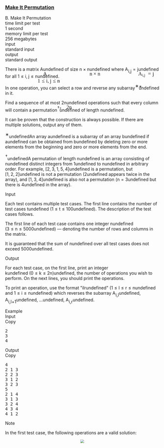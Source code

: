 <h3><a href="https://codeforces.com/contest/2118/problem/B" target="_blank" rel="noopener noreferrer">Make It Permutation</a></h3>
<div class="header"><div class="title">B. Make It Permutation</div><div class="time-limit"><div class="property-title">time limit per test</div>1 second</div><div class="memory-limit"><div class="property-title">memory limit per test</div>256 megabytes</div><div class="input-file input-standard"><div class="property-title">input</div>standard input</div><div class="output-file output-standard"><div class="property-title">output</div>standard output</div></div><div><p>There is a matrix <span class="MathJax_Preview" style="color: inherit;"><span class="MJXp-math" id="MJXp-Span-1"><span class="MJXp-mi MJXp-italic" id="MJXp-Span-2">A</span></span></span><span class="MathJax MathJax_Processed" id="MathJax-Element-1-Frame" tabindex="0" style=""><nobr><span class="math" id="MathJax-Span-1"><span style="display: inline-block; position: relative; width: 0em; height: 0px; font-size: 122%;"><span style="position: absolute;"><span class="mrow" id="MathJax-Span-2"><span class="mi" id="MathJax-Span-3" style="font-family: MathJax_Math-italic;">A</span></span></span></span></span></nobr></span>undefined of size <span class="MathJax_Preview" style="color: inherit;"><span class="MJXp-math" id="MJXp-Span-3"><span class="MJXp-mi MJXp-italic" id="MJXp-Span-4">n</span><span class="MJXp-mo" id="MJXp-Span-5" style="margin-left: 0.267em; margin-right: 0.267em;">×</span><span class="MJXp-mi MJXp-italic" id="MJXp-Span-6">n</span></span></span><span class="MathJax MathJax_Processed" id="MathJax-Element-2-Frame" tabindex="0" style=""><nobr><span class="math" id="MathJax-Span-4"><span style="display: inline-block; position: relative; width: 0em; height: 0px; font-size: 122%;"><span style="position: absolute;"><span class="mrow" id="MathJax-Span-5"><span class="mi" id="MathJax-Span-6" style="font-family: MathJax_Math-italic;">n</span><span class="mo" id="MathJax-Span-7" style="font-family: MathJax_Main; padding-left: 0.237em;">×</span><span class="mi" id="MathJax-Span-8" style="font-family: MathJax_Math-italic; padding-left: 0.237em;">n</span></span></span></span></span></nobr></span>undefined where <span class="MathJax_Preview" style="color: inherit;"><span class="MJXp-math" id="MJXp-Span-7"><span class="MJXp-msubsup" id="MJXp-Span-8"><span class="MJXp-mi MJXp-italic" id="MJXp-Span-9" style="margin-right: 0.05em;">A</span><span class="MJXp-mrow MJXp-script" id="MJXp-Span-10" style="vertical-align: -0.4em;"><span class="MJXp-mi MJXp-italic" id="MJXp-Span-11">i</span><span class="MJXp-mo" id="MJXp-Span-12">,</span><span class="MJXp-mi MJXp-italic" id="MJXp-Span-13">j</span></span></span><span class="MJXp-mo" id="MJXp-Span-14" style="margin-left: 0.333em; margin-right: 0.333em;">=</span><span class="MJXp-mi MJXp-italic" id="MJXp-Span-15">j</span></span></span><span class="MathJax MathJax_Processed" id="MathJax-Element-3-Frame" tabindex="0" style=""><nobr><span class="math" id="MathJax-Span-9"><span style="display: inline-block; position: relative; width: 0em; height: 0px; font-size: 122%;"><span style="position: absolute;"><span class="mrow" id="MathJax-Span-10"><span class="msubsup" id="MathJax-Span-11"><span style="display: inline-block; position: relative; width: 1.584em; height: 0px;"><span style="position: absolute; clip: rect(3.106em, 1000.71em, 4.16em, -999.997em); top: -3.978em; left: 0em;"><span class="mi" id="MathJax-Span-12" style="font-family: MathJax_Math-italic;">A</span><span style="display: inline-block; width: 0px; height: 3.984em;"></span></span><span style="position: absolute; top: -3.803em; left: 0.764em;"><span class="texatom" id="MathJax-Span-13"><span class="mrow" id="MathJax-Span-14"><span class="mi" id="MathJax-Span-15" style="font-size: 70.7%; font-family: MathJax_Math-italic;">i</span><span class="mo" id="MathJax-Span-16" style="font-size: 70.7%; font-family: MathJax_Main;">,</span><span class="mi" id="MathJax-Span-17" style="font-size: 70.7%; font-family: MathJax_Math-italic;">j</span></span></span><span style="display: inline-block; width: 0px; height: 3.984em;"></span></span></span></span><span class="mo" id="MathJax-Span-18" style="font-family: MathJax_Main; padding-left: 0.296em;">=</span><span class="mi" id="MathJax-Span-19" style="font-family: MathJax_Math-italic; padding-left: 0.296em;">j</span></span></span></span></span></nobr></span>undefined for all <span class="MathJax_Preview" style="color: inherit;"><span class="MJXp-math" id="MJXp-Span-16"><span class="MJXp-mn" id="MJXp-Span-17">1</span><span class="MJXp-mo" id="MJXp-Span-18" style="margin-left: 0.333em; margin-right: 0.333em;">≤</span><span class="MJXp-mi MJXp-italic" id="MJXp-Span-19">i</span><span class="MJXp-mo" id="MJXp-Span-20" style="margin-left: 0em; margin-right: 0.222em;">,</span><span class="MJXp-mi MJXp-italic" id="MJXp-Span-21">j</span><span class="MJXp-mo" id="MJXp-Span-22" style="margin-left: 0.333em; margin-right: 0.333em;">≤</span><span class="MJXp-mi MJXp-italic" id="MJXp-Span-23">n</span></span></span><span class="MathJax MathJax_Processed" id="MathJax-Element-4-Frame" tabindex="0" style=""><nobr><span class="math" id="MathJax-Span-20"><span style="display: inline-block; position: relative; width: 0em; height: 0px; font-size: 122%;"><span style="position: absolute;"><span class="mrow" id="MathJax-Span-21"><span class="mn" id="MathJax-Span-22" style="font-family: MathJax_Main;">1</span><span class="mo" id="MathJax-Span-23" style="font-family: MathJax_Main; padding-left: 0.296em;">≤</span><span class="mi" id="MathJax-Span-24" style="font-family: MathJax_Math-italic; padding-left: 0.296em;">i</span><span class="mo" id="MathJax-Span-25" style="font-family: MathJax_Main;">,</span><span class="mi" id="MathJax-Span-26" style="font-family: MathJax_Math-italic; padding-left: 0.179em;">j</span><span class="mo" id="MathJax-Span-27" style="font-family: MathJax_Main; padding-left: 0.296em;">≤</span><span class="mi" id="MathJax-Span-28" style="font-family: MathJax_Math-italic; padding-left: 0.296em;">n</span></span></span></span></span></nobr></span>undefined. </p><p>In one operation, you can select a row and reverse any subarray<span class="MathJax_Preview" style="color: inherit;"><span class="MJXp-math" id="MJXp-Span-24"><span class="MJXp-msubsup" id="MJXp-Span-25"><span class="MJXp-mi" id="MJXp-Span-26" style="margin-right: 0.05em;"></span><span class="MJXp-mrow MJXp-script" id="MJXp-Span-27" style="vertical-align: 0.5em;"><span class="MJXp-mtext" id="MJXp-Span-28">∗</span></span></span></span></span><span class="MathJax MathJax_Processed" id="MathJax-Element-5-Frame" tabindex="0" style=""><nobr><span class="math" id="MathJax-Span-29"><span style="display: inline-block; position: relative; width: 0em; height: 0px; font-size: 122%;"><span style="position: absolute;"><span class="mrow" id="MathJax-Span-30"><span class="msubsup" id="MathJax-Span-31"><span style="display: inline-block; position: relative; width: 0.413em; height: 0px;"><span style="position: absolute; clip: rect(3.809em, 1000em, 4.16em, -999.997em); top: -3.978em; left: 0em;"><span class="mi" id="MathJax-Span-32"></span><span style="display: inline-block; width: 0px; height: 3.984em;"></span></span><span style="position: absolute; top: -4.33em; left: 0em;"><span class="texatom" id="MathJax-Span-33"><span class="mrow" id="MathJax-Span-34"><span class="mtext" id="MathJax-Span-35" style="font-size: 70.7%; font-family: MathJax_Main;">∗</span></span></span><span style="display: inline-block; width: 0px; height: 3.984em;"></span></span></span></span></span></span></span></span></nobr></span>undefined in it. </p><p>Find a sequence of at most <span class="MathJax_Preview" style="color: inherit;"><span class="MJXp-math" id="MJXp-Span-29"><span class="MJXp-mn" id="MJXp-Span-30">2</span><span class="MJXp-mi MJXp-italic" id="MJXp-Span-31">n</span></span></span><span class="MathJax MathJax_Processed" id="MathJax-Element-6-Frame" tabindex="0" style=""><nobr><span class="math" id="MathJax-Span-36"><span style="display: inline-block; position: relative; width: 0em; height: 0px; font-size: 122%;"><span style="position: absolute;"><span class="mrow" id="MathJax-Span-37"><span class="mn" id="MathJax-Span-38" style="font-family: MathJax_Main;">2</span><span class="mi" id="MathJax-Span-39" style="font-family: MathJax_Math-italic;">n</span></span></span></span></span></nobr></span>undefined operations such that every column will contain a permutation<span class="MathJax_Preview" style="color: inherit;"><span class="MJXp-math" id="MJXp-Span-32"><span class="MJXp-msubsup" id="MJXp-Span-33"><span class="MJXp-mi" id="MJXp-Span-34" style="margin-right: 0.05em;"></span><span class="MJXp-mrow MJXp-script" id="MJXp-Span-35" style="vertical-align: 0.5em;"><span class="MJXp-mtext" id="MJXp-Span-36">†</span></span></span></span></span><span class="MathJax MathJax_Processed" id="MathJax-Element-7-Frame" tabindex="0" style=""><nobr><span class="math" id="MathJax-Span-40"><span style="display: inline-block; position: relative; width: 0em; height: 0px; font-size: 122%;"><span style="position: absolute;"><span class="mrow" id="MathJax-Span-41"><span class="msubsup" id="MathJax-Span-42"><span style="display: inline-block; position: relative; width: 0.413em; height: 0px;"><span style="position: absolute; clip: rect(3.809em, 1000em, 4.16em, -999.997em); top: -3.978em; left: 0em;"><span class="mi" id="MathJax-Span-43"></span><span style="display: inline-block; width: 0px; height: 3.984em;"></span></span><span style="position: absolute; top: -4.33em; left: 0em;"><span class="texatom" id="MathJax-Span-44"><span class="mrow" id="MathJax-Span-45"><span class="mtext" id="MathJax-Span-46" style="font-size: 70.7%; font-family: MathJax_Main;">†</span></span></span><span style="display: inline-block; width: 0px; height: 3.984em;"></span></span></span></span></span></span></span></span></nobr></span>undefined of length <span class="MathJax_Preview" style="color: inherit;"><span class="MJXp-math" id="MJXp-Span-37"><span class="MJXp-mi MJXp-italic" id="MJXp-Span-38">n</span></span></span><span class="MathJax MathJax_Processing" id="MathJax-Element-8-Frame" tabindex="0"></span>undefined.</p><p>It can be proven that the construction is always possible. If there are multiple solutions, output any of them.</p><div class="statement-footnote"><p><span class="MathJax_Preview" style="color: inherit;"><span class="MJXp-math" id="MJXp-Span-39"><span class="MJXp-msubsup" id="MJXp-Span-40"><span class="MJXp-mi" id="MJXp-Span-41" style="margin-right: 0.05em;"></span><span class="MJXp-mrow MJXp-script" id="MJXp-Span-42" style="vertical-align: 0.5em;"><span class="MJXp-mtext" id="MJXp-Span-43">∗</span></span></span></span></span><span class="MathJax MathJax_Processing" id="MathJax-Element-9-Frame" tabindex="0"></span>undefinedAn array <span class="MathJax_Preview" style="color: inherit;"><span class="MJXp-math" id="MJXp-Span-44"><span class="MJXp-mi MJXp-italic" id="MJXp-Span-45">a</span></span></span><span class="MathJax MathJax_Processing" id="MathJax-Element-10-Frame" tabindex="0"></span>undefined is a subarray of an array <span class="MathJax_Preview" style="color: inherit;"><span class="MJXp-math" id="MJXp-Span-46"><span class="MJXp-mi MJXp-italic" id="MJXp-Span-47">b</span></span></span><span class="MathJax MathJax_Processing" id="MathJax-Element-11-Frame" tabindex="0"></span>undefined if <span class="MathJax_Preview" style="color: inherit;"><span class="MJXp-math" id="MJXp-Span-48"><span class="MJXp-mi MJXp-italic" id="MJXp-Span-49">a</span></span></span><span class="MathJax MathJax_Processing" id="MathJax-Element-12-Frame" tabindex="0"></span>undefined can be obtained from <span class="MathJax_Preview" style="color: inherit;"><span class="MJXp-math" id="MJXp-Span-50"><span class="MJXp-mi MJXp-italic" id="MJXp-Span-51">b</span></span></span><span class="MathJax MathJax_Processing" id="MathJax-Element-13-Frame" tabindex="0"></span>undefined by deleting zero or more elements from the beginning and zero or more elements from the end.</p><p><span class="MathJax_Preview" style="color: inherit;"><span class="MJXp-math" id="MJXp-Span-52"><span class="MJXp-msubsup" id="MJXp-Span-53"><span class="MJXp-mi" id="MJXp-Span-54" style="margin-right: 0.05em;"></span><span class="MJXp-mrow MJXp-script" id="MJXp-Span-55" style="vertical-align: 0.5em;"><span class="MJXp-mtext" id="MJXp-Span-56">†</span></span></span></span></span><span class="MathJax MathJax_Processing" id="MathJax-Element-14-Frame" tabindex="0"></span>undefinedA permutation of length <span class="MathJax_Preview" style="color: inherit;"><span class="MJXp-math" id="MJXp-Span-57"><span class="MJXp-mi MJXp-italic" id="MJXp-Span-58">n</span></span></span><span class="MathJax MathJax_Processing" id="MathJax-Element-15-Frame" tabindex="0"></span>undefined is an array consisting of <span class="MathJax_Preview" style="color: inherit;"><span class="MJXp-math" id="MJXp-Span-59"><span class="MJXp-mi MJXp-italic" id="MJXp-Span-60">n</span></span></span><span class="MathJax MathJax_Processing" id="MathJax-Element-16-Frame" tabindex="0"></span>undefined distinct integers from <span class="MathJax_Preview" style="color: inherit;"><span class="MJXp-math" id="MJXp-Span-61"><span class="MJXp-mn" id="MJXp-Span-62">1</span></span></span><span class="MathJax MathJax_Processing" id="MathJax-Element-17-Frame" tabindex="0"></span>undefined to <span class="MathJax_Preview" style="color: inherit;"><span class="MJXp-math" id="MJXp-Span-63"><span class="MJXp-mi MJXp-italic" id="MJXp-Span-64">n</span></span></span><span class="MathJax MathJax_Processing" id="MathJax-Element-18-Frame" tabindex="0"></span>undefined in arbitrary order. For example, <span class="MathJax_Preview" style="color: inherit;"><span class="MJXp-math" id="MJXp-Span-65"><span class="MJXp-mo" id="MJXp-Span-66" style="margin-left: 0em; margin-right: 0em;">[</span><span class="MJXp-mn" id="MJXp-Span-67">2</span><span class="MJXp-mo" id="MJXp-Span-68" style="margin-left: 0em; margin-right: 0.222em;">,</span><span class="MJXp-mn" id="MJXp-Span-69">3</span><span class="MJXp-mo" id="MJXp-Span-70" style="margin-left: 0em; margin-right: 0.222em;">,</span><span class="MJXp-mn" id="MJXp-Span-71">1</span><span class="MJXp-mo" id="MJXp-Span-72" style="margin-left: 0em; margin-right: 0.222em;">,</span><span class="MJXp-mn" id="MJXp-Span-73">5</span><span class="MJXp-mo" id="MJXp-Span-74" style="margin-left: 0em; margin-right: 0.222em;">,</span><span class="MJXp-mn" id="MJXp-Span-75">4</span><span class="MJXp-mo" id="MJXp-Span-76" style="margin-left: 0em; margin-right: 0em;">]</span></span></span><span class="MathJax MathJax_Processing" id="MathJax-Element-19-Frame" tabindex="0"></span>undefined is a permutation, but <span class="MathJax_Preview" style="color: inherit;"><span class="MJXp-math" id="MJXp-Span-77"><span class="MJXp-mo" id="MJXp-Span-78" style="margin-left: 0em; margin-right: 0em;">[</span><span class="MJXp-mn" id="MJXp-Span-79">1</span><span class="MJXp-mo" id="MJXp-Span-80" style="margin-left: 0em; margin-right: 0.222em;">,</span><span class="MJXp-mn" id="MJXp-Span-81">2</span><span class="MJXp-mo" id="MJXp-Span-82" style="margin-left: 0em; margin-right: 0.222em;">,</span><span class="MJXp-mn" id="MJXp-Span-83">2</span><span class="MJXp-mo" id="MJXp-Span-84" style="margin-left: 0em; margin-right: 0em;">]</span></span></span><span class="MathJax MathJax_Processing" id="MathJax-Element-20-Frame" tabindex="0"></span>undefined is not a permutation (<span class="MathJax_Preview" style="color: inherit;"><span class="MJXp-math" id="MJXp-Span-85"><span class="MJXp-mn" id="MJXp-Span-86">2</span></span></span><span class="MathJax MathJax_Processing" id="MathJax-Element-21-Frame" tabindex="0"></span>undefined appears twice in the array), and <span class="MathJax_Preview" style="color: inherit;"><span class="MJXp-math" id="MJXp-Span-87"><span class="MJXp-mo" id="MJXp-Span-88" style="margin-left: 0em; margin-right: 0em;">[</span><span class="MJXp-mn" id="MJXp-Span-89">1</span><span class="MJXp-mo" id="MJXp-Span-90" style="margin-left: 0em; margin-right: 0.222em;">,</span><span class="MJXp-mn" id="MJXp-Span-91">3</span><span class="MJXp-mo" id="MJXp-Span-92" style="margin-left: 0em; margin-right: 0.222em;">,</span><span class="MJXp-mn" id="MJXp-Span-93">4</span><span class="MJXp-mo" id="MJXp-Span-94" style="margin-left: 0em; margin-right: 0em;">]</span></span></span><span class="MathJax MathJax_Processing" id="MathJax-Element-22-Frame" tabindex="0"></span>undefined is also not a permutation (<span class="MathJax_Preview" style="color: inherit;"><span class="MJXp-math" id="MJXp-Span-95"><span class="MJXp-mi MJXp-italic" id="MJXp-Span-96">n</span><span class="MJXp-mo" id="MJXp-Span-97" style="margin-left: 0.333em; margin-right: 0.333em;">=</span><span class="MJXp-mn" id="MJXp-Span-98">3</span></span></span><span class="MathJax MathJax_Processing" id="MathJax-Element-23-Frame" tabindex="0"></span>undefined but there is <span class="MathJax_Preview" style="color: inherit;"><span class="MJXp-math" id="MJXp-Span-99"><span class="MJXp-mn" id="MJXp-Span-100">4</span></span></span><span class="MathJax MathJax_Processing" id="MathJax-Element-24-Frame" tabindex="0"></span>undefined in the array).</p></div></div><div class="input-specification"><div class="section-title">Input</div><p>Each test contains multiple test cases. The first line contains the number of test cases <span class="MathJax_Preview" style="color: inherit;"><span class="MJXp-math" id="MJXp-Span-101"><span class="MJXp-mi MJXp-italic" id="MJXp-Span-102">t</span></span></span><span class="MathJax MathJax_Processing" id="MathJax-Element-25-Frame" tabindex="0"></span>undefined (<span class="MathJax_Preview" style="color: inherit;"><span class="MJXp-math" id="MJXp-Span-103"><span class="MJXp-mn" id="MJXp-Span-104">1</span><span class="MJXp-mo" id="MJXp-Span-105" style="margin-left: 0.333em; margin-right: 0.333em;">≤</span><span class="MJXp-mi MJXp-italic" id="MJXp-Span-106">t</span><span class="MJXp-mo" id="MJXp-Span-107" style="margin-left: 0.333em; margin-right: 0.333em;">≤</span><span class="MJXp-mn" id="MJXp-Span-108">100</span></span></span><span class="MathJax MathJax_Processing" id="MathJax-Element-26-Frame" tabindex="0"></span>undefined). The description of the test cases follows. </p><p>The first line of each test case contains one integer <span class="MathJax_Preview" style="color: inherit;"><span class="MJXp-math" id="MJXp-Span-109"><span class="MJXp-mi MJXp-italic" id="MJXp-Span-110">n</span></span></span><span class="MathJax MathJax_Processing" id="MathJax-Element-27-Frame" tabindex="0"></span>undefined (<span class="MathJax_Preview" style="color: inherit;"><span class="MJXp-math" id="MJXp-Span-111"><span class="MJXp-mn" id="MJXp-Span-112">3</span><span class="MJXp-mo" id="MJXp-Span-113" style="margin-left: 0.333em; margin-right: 0.333em;">≤</span><span class="MJXp-mi MJXp-italic" id="MJXp-Span-114">n</span><span class="MJXp-mo" id="MJXp-Span-115" style="margin-left: 0.333em; margin-right: 0.333em;">≤</span><span class="MJXp-mn" id="MJXp-Span-116">5000</span></span></span><span class="MathJax MathJax_Processing" id="MathJax-Element-28-Frame" tabindex="0"></span>undefined)&nbsp;— denoting the number of rows and columns in the matrix.</p><p>It is guaranteed that the sum of <span class="MathJax_Preview" style="color: inherit;"><span class="MJXp-math" id="MJXp-Span-117"><span class="MJXp-mi MJXp-italic" id="MJXp-Span-118">n</span></span></span><span class="MathJax MathJax_Processing" id="MathJax-Element-29-Frame" tabindex="0"></span>undefined over all test cases does not exceed <span class="MathJax_Preview" style="color: inherit;"><span class="MJXp-math" id="MJXp-Span-119"><span class="MJXp-mn" id="MJXp-Span-120">5000</span></span></span><span class="MathJax MathJax_Processing" id="MathJax-Element-30-Frame" tabindex="0"></span>undefined.</p></div><div class="output-specification"><div class="section-title">Output</div><p>For each test case, on the first line, print an integer <span class="MathJax_Preview" style="color: inherit;"><span class="MJXp-math" id="MJXp-Span-121"><span class="MJXp-mi MJXp-italic" id="MJXp-Span-122">k</span></span></span><span class="MathJax MathJax_Processing" id="MathJax-Element-31-Frame" tabindex="0"></span>undefined&nbsp;<span class="MathJax_Preview" style="color: inherit;"><span class="MJXp-math" id="MJXp-Span-123"><span class="MJXp-mo" id="MJXp-Span-124" style="margin-left: 0em; margin-right: 0em;">(</span><span class="MJXp-mn" id="MJXp-Span-125">0</span><span class="MJXp-mo" id="MJXp-Span-126" style="margin-left: 0.333em; margin-right: 0.333em;">≤</span><span class="MJXp-mi MJXp-italic" id="MJXp-Span-127">k</span><span class="MJXp-mo" id="MJXp-Span-128" style="margin-left: 0.333em; margin-right: 0.333em;">≤</span><span class="MJXp-mn" id="MJXp-Span-129">2</span><span class="MJXp-mi MJXp-italic" id="MJXp-Span-130">n</span><span class="MJXp-mo" id="MJXp-Span-131" style="margin-left: 0em; margin-right: 0em;">)</span></span></span><span class="MathJax MathJax_Processing" id="MathJax-Element-32-Frame" tabindex="0"></span>undefined, the number of operations you wish to perform. On the next lines, you should print the operations.</p><p>To print an operation, use the format "<span class="MathJax_Preview" style="color: inherit;"><span class="MJXp-math" id="MJXp-Span-132"><span class="MJXp-mi MJXp-italic" id="MJXp-Span-133">i</span><span class="MJXp-mspace" id="MJXp-Span-134" style="width: 0.278em; height: 0em;"></span><span class="MJXp-mi MJXp-italic" id="MJXp-Span-135">l</span><span class="MJXp-mspace" id="MJXp-Span-136" style="width: 0.278em; height: 0em;"></span><span class="MJXp-mi MJXp-italic" id="MJXp-Span-137">r</span></span></span><span class="MathJax MathJax_Processing" id="MathJax-Element-33-Frame" tabindex="0"></span>undefined" (<span class="MathJax_Preview" style="color: inherit;"><span class="MJXp-math" id="MJXp-Span-138"><span class="MJXp-mn" id="MJXp-Span-139">1</span><span class="MJXp-mo" id="MJXp-Span-140" style="margin-left: 0.333em; margin-right: 0.333em;">≤</span><span class="MJXp-mi MJXp-italic" id="MJXp-Span-141">l</span><span class="MJXp-mo" id="MJXp-Span-142" style="margin-left: 0.333em; margin-right: 0.333em;">≤</span><span class="MJXp-mi MJXp-italic" id="MJXp-Span-143">r</span><span class="MJXp-mo" id="MJXp-Span-144" style="margin-left: 0.333em; margin-right: 0.333em;">≤</span><span class="MJXp-mi MJXp-italic" id="MJXp-Span-145">n</span></span></span><span class="MathJax MathJax_Processing" id="MathJax-Element-34-Frame" tabindex="0"></span>undefined and <span class="MathJax_Preview" style="color: inherit;"><span class="MJXp-math" id="MJXp-Span-146"><span class="MJXp-mn" id="MJXp-Span-147">1</span><span class="MJXp-mo" id="MJXp-Span-148" style="margin-left: 0.333em; margin-right: 0.333em;">≤</span><span class="MJXp-mi MJXp-italic" id="MJXp-Span-149">i</span><span class="MJXp-mo" id="MJXp-Span-150" style="margin-left: 0.333em; margin-right: 0.333em;">≤</span><span class="MJXp-mi MJXp-italic" id="MJXp-Span-151">n</span></span></span><span class="MathJax MathJax_Processing" id="MathJax-Element-35-Frame" tabindex="0"></span>undefined) which reverses the subarray <span class="MathJax_Preview" style="color: inherit;"><span class="MJXp-math" id="MJXp-Span-152"><span class="MJXp-msubsup" id="MJXp-Span-153"><span class="MJXp-mi MJXp-italic" id="MJXp-Span-154" style="margin-right: 0.05em;">A</span><span class="MJXp-mrow MJXp-script" id="MJXp-Span-155" style="vertical-align: -0.4em;"><span class="MJXp-mi MJXp-italic" id="MJXp-Span-156">i</span><span class="MJXp-mo" id="MJXp-Span-157">,</span><span class="MJXp-mi MJXp-italic" id="MJXp-Span-158">l</span></span></span></span></span><span class="MathJax MathJax_Processing" id="MathJax-Element-36-Frame" tabindex="0"></span>undefined, <span class="MathJax_Preview" style="color: inherit;"><span class="MJXp-math" id="MJXp-Span-159"><span class="MJXp-msubsup" id="MJXp-Span-160"><span class="MJXp-mi MJXp-italic" id="MJXp-Span-161" style="margin-right: 0.05em;">A</span><span class="MJXp-mrow MJXp-script" id="MJXp-Span-162" style="vertical-align: -0.4em;"><span class="MJXp-mi MJXp-italic" id="MJXp-Span-163">i</span><span class="MJXp-mo" id="MJXp-Span-164">,</span><span class="MJXp-mi MJXp-italic" id="MJXp-Span-165">l</span><span class="MJXp-mo" id="MJXp-Span-166">+</span><span class="MJXp-mn" id="MJXp-Span-167">1</span></span></span></span></span><span class="MathJax MathJax_Processing" id="MathJax-Element-37-Frame" tabindex="0"></span>undefined, <span class="MathJax_Preview" style="color: inherit;"><span class="MJXp-math" id="MJXp-Span-168"><span class="MJXp-mo" id="MJXp-Span-169" style="margin-left: 0em; margin-right: 0em;">…</span></span></span><span class="MathJax MathJax_Processing" id="MathJax-Element-38-Frame" tabindex="0"></span>undefined, <span class="MathJax_Preview" style="color: inherit;"><span class="MJXp-math" id="MJXp-Span-170"><span class="MJXp-msubsup" id="MJXp-Span-171"><span class="MJXp-mi MJXp-italic" id="MJXp-Span-172" style="margin-right: 0.05em;">A</span><span class="MJXp-mrow MJXp-script" id="MJXp-Span-173" style="vertical-align: -0.4em;"><span class="MJXp-mi MJXp-italic" id="MJXp-Span-174">i</span><span class="MJXp-mo" id="MJXp-Span-175">,</span><span class="MJXp-mi MJXp-italic" id="MJXp-Span-176">r</span></span></span></span></span><span class="MathJax MathJax_Processing" id="MathJax-Element-39-Frame" tabindex="0"></span>undefined.</p></div><div class="sample-tests"><div class="section-title">Example</div><div class="sample-test"><div class="input"><div class="title">Input<div title="Copy" data-clipboard-target="#id009779775026514678" id="id002783997604280575" class="input-output-copier">Copy</div></div><pre id="id009779775026514678"><div class="test-example-line test-example-line-even test-example-line-0">2</div><div class="test-example-line test-example-line-odd test-example-line-1">3</div><div class="test-example-line test-example-line-even test-example-line-2">4</div></pre></div><div class="output"><div class="title">Output<div title="Copy" data-clipboard-target="#id0020574278090929465" id="id0032710196092823374" class="input-output-copier">Copy</div></div><pre id="id0020574278090929465">4
2 1 3
2 2 3
3 1 2
3 2 3
5
2 1 4
3 1 3
3 2 4
4 3 4
4 1 2</pre></div></div></div><div class="note"><div class="section-title">Note</div><p>In the first test case, the following operations are a valid solution:</p><center> <img class="tex-graphics" src="https://espresso.codeforces.com/3b9509868f6d3b65d8a4a7a94688db76911f59b7.png" style="zoom: 70.0%;max-width: 100.0%;max-height: 100.0%;">   </center> </div>